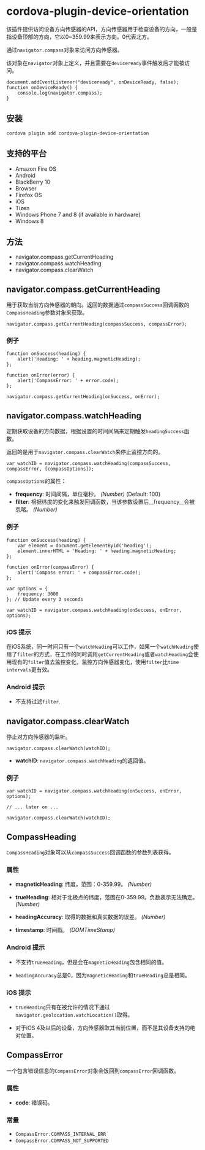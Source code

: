 # cordova-plugin-device-orientation

该插件提供访问设备方向传感器的API，方向传感器用于检查设备的方向，一般是指设备顶部的方向，它以0~359.99来表示方向。0代表北方。

通过`navigator.compass`对象来访问方向传感器。

该对象在`navigator`对象上定义，并且需要在`deviceready`事件触发后才能被访问。

    document.addEventListener("deviceready", onDeviceReady, false);
    function onDeviceReady() {
        console.log(navigator.compass);
    }

## 安装

    cordova plugin add cordova-plugin-device-orientation

## 支持的平台

- Amazon Fire OS
- Android
- BlackBerry 10
- Browser
- Firefox OS
- iOS
- Tizen
- Windows Phone 7 and 8 (if available in hardware)
- Windows 8

## 方法

- navigator.compass.getCurrentHeading
- navigator.compass.watchHeading
- navigator.compass.clearWatch

## navigator.compass.getCurrentHeading

用于获取当前方向传感器的朝向。返回的数据通过`compassSuccess`回调函数的`CompassHeading`参数对象来获取。

    navigator.compass.getCurrentHeading(compassSuccess, compassError);

### 例子

    function onSuccess(heading) {
        alert('Heading: ' + heading.magneticHeading);
    };

    function onError(error) {
        alert('CompassError: ' + error.code);
    };

    navigator.compass.getCurrentHeading(onSuccess, onError);

## navigator.compass.watchHeading

定期获取设备的方向数据，根据设置的时间间隔来定期触发`headingSuccess`函数。

返回的是用于`navigator.compass.clearWatch`来停止监控方向的。

    var watchID = navigator.compass.watchHeading(compassSuccess, compassError, [compassOptions]);

`compassOptions`的属性：

- __frequency__: 时间间隔，单位毫秒。 _(Number)_ (Default: 100)
- __filter__: 根据纬度的变化来触发回调函数，当该参数设置后__frequency__会被忽略。 _(Number)_

### 例子

    function onSuccess(heading) {
        var element = document.getElementById('heading');
        element.innerHTML = 'Heading: ' + heading.magneticHeading;
    };

    function onError(compassError) {
        alert('Compass error: ' + compassError.code);
    };

    var options = {
        frequency: 3000
    }; // Update every 3 seconds

    var watchID = navigator.compass.watchHeading(onSuccess, onError, options);

### iOS 提示

在iOS系统，同一时间只有一个`watchHeading`可以工作，如果一个`watchHeading`使用了`filter`的方式，在工作的同时调用`getCurrentHeading`或者`watchHeading`会使用现有的`filter`值去监控变化，监控方向传感器变化，使用`filter`比`time intervals`更有效。

### Android 提示

- 不支持过滤`filter`.

## navigator.compass.clearWatch

停止对方向传感器的监听。

    navigator.compass.clearWatch(watchID);

- __watchID__: `navigator.compass.watchHeading`的返回值。

### 例子

    var watchID = navigator.compass.watchHeading(onSuccess, onError, options);

    // ... later on ...

    navigator.compass.clearWatch(watchID);

## CompassHeading

`CompassHeading`对象可以从`compassSuccess`回调函数的参数列表获得。

### 属性

- __magneticHeading__: 纬度。范围：0-359.99。 _(Number)_

- __trueHeading__: 相对于北极点的纬度，范围在0-359.99。负数表示无法确定。  _(Number)_

- __headingAccuracy__: 取得的数据和真实数据的误差。 _(Number)_

- __timestamp__: 时间戳。  _(DOMTimeStamp)_


### Android 提示

- 不支持`trueHeading`，但是会在`magneticHeading`包含相同的值。

- `headingAccuracy`总是0，因为`magneticHeading`和`trueHeading`总是相同。

### iOS 提示

- `trueHeading`只有在被允许的情况下通过`navigator.geolocation.watchLocation()`取得。

- 对于iOS 4及以后的设备，方向传感器取其当前位置，而不是其设备支持的绝对位置。

## CompassError

一个包含错误信息的`CompassError`对象会饭回到`compassError`回调函数。

### 属性

- __code__: 错误码。

### 常量

- `CompassError.COMPASS_INTERNAL_ERR`
- `CompassError.COMPASS_NOT_SUPPORTED`
